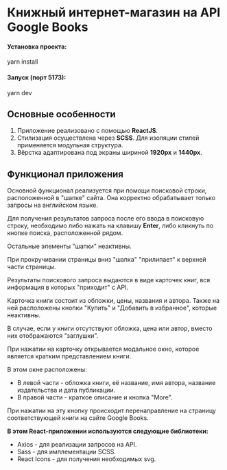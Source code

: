 # Книжный интернет-магазин на API Google Books

#### Установка проекта:
yarn install

#### Запуск (порт 5173):
yarn dev

## Основные особенности

<ol>
    <li>Приложение реализовано с помощью <b>ReactJS</b>.</li>
    <li>Стилизация осуществлена через <b>SCSS</b>. Для изоляции стилей применяется модульная структура.</li>
    <li>Вёрстка адаптирована под экраны шириной <b>1920px</b> и <b>1440px</b>.</li>
</ol>

## Функционал приложения

<p>Основной функционал реализуется при помощи поисковой строки, расположенной в "шапке" сайта. Она корректно обрабатывает только запросы на английском языке.</p>
<p>Для получения результатов запроса после его ввода в поисковую строку, необходимо либо нажать на клавишу <b>Enter</b>, либо кликнуть по кнопке поиска, расположенной рядом.</p>
<p>Остальные элементы "шапки" неактивны.</p>
<p>При прокручивании страницы вниз "шапка" "прилипает" к верхней части страницы.</p>
<p>Результаты поискового запроса выдаются в виде карточек книг, вся информация в которых "приходит" с API.</p>
<p>Карточка книги состоит из обложки, цены, названия и автора. Также на ней расположены кнопки "Купить" и "Добавить в избранное", которые неактивны.</p>
<p>В случае, если у книги отсутствуют обложка, цена или автор, вместо них отображаются "заглушки".</p>
<p>При нажатии на карточку открывается модальное окно, которое является кратким представлением книги.</p>
<p>В этом окне расположены:</p>
<ul>
    <li>В левой части - обложка книги, её название, имя автора, название издательства и дата публикации.</li>
    <li>В правой части - краткое описание и кнопка "More".</li>
</ul>
<p>При нажатии на эту кнопку происходит перенаправление на страницу соответствующей книги на сайте Google Books.</p>

<p><strong>В этом React-приложении используются следующие библиотеки:</strong></p>
<ul>
    <li>Axios - для реализации запросов на API.</li>
    <li>Sass - для имплементации SCSS.</li>
    <li>React Icons - для получения необходимых svg.</li>
</ul>